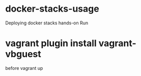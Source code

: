 # docker-stacks-usage
Deploying docker stacks hands-on
Run
# vagrant plugin install vagrant-vbguest
before vagrant up
